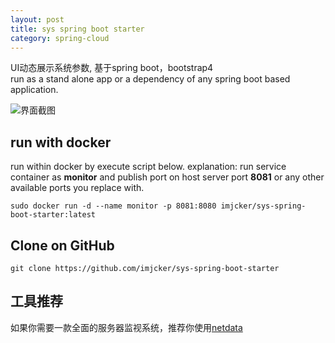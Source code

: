 ```yaml
---
layout: post
title: sys spring boot starter  
category: spring-cloud
---
```


UI动态展示系统参数, 基于spring boot，bootstrap4  
run as a stand alone app or a dependency of any spring boot based application.  

![界面截图](https://img-blog.csdnimg.cn/2020010921574533.gif)

## run with docker
run within docker by execute script below.
explanation: run service container as **monitor** and publish port on host server port **8081** or any other available ports you replace with. 
```shell script
sudo docker run -d --name monitor -p 8081:8080 imjcker/sys-spring-boot-starter:latest
```

## Clone on GitHub
```shell
git clone https://github.com/imjcker/sys-spring-boot-starter
```
## 工具推荐
如果你需要一款全面的服务器监视系统，推荐你使用[netdata](https://netdata.cloud)
